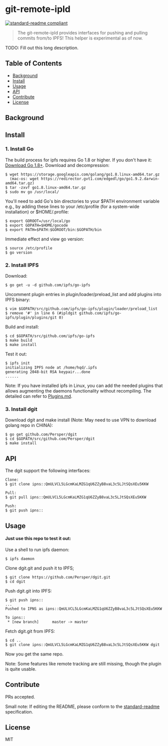 # git-remote-ipld

[![standard-readme compliant](https://img.shields.io/badge/standard--readme-OK-green.svg?style=flat-square)](https://github.com/RichardLitt/standard-readme)

> The git-remote-ipld provides interfaces for pushing and pulling commits from/to IPFS!
> This helper is experimental as of now.

TODO: Fill out this long description.

## Table of Contents

- [Background](#background)
- [Install](#install)
- [Usage](#usage)
- [API](#api)
- [Contribute](#contribute)
- [License](#license)

## Background

## Install

### 1. Install Go
The build process for ipfs requires Go 1.8 or higher. If you don't have it: [Download Go 1.8+](https://golang.org/dl/).
Download and decompression: 
```
$ wget https://storage.googleapis.com/golang/go1.8.linux-amd64.tar.gz 
  (mac-os: wget https://redirector.gvt1.com/edgedl/go/go1.9.2.darwin-amd64.tar.gz)
$ tar -zxvf go1.8.linux-amd64.tar.gz
$ sudo mv go /usr/local/
```
You'll need to add Go's bin directories to your $PATH environment variable e.g., by adding these lines to your /etc/profile (for a system-wide installation) or $HOME/.profile:
```
$ export GOROOT=/usr/local/go
$ export GOPATH=$HOME/gocode
$ export PATH=$PATH:$GOROOT/bin:$GOPATH/bin
```
Immediate effect and view go version:
```
$ source /etc/profile
$ go version
```

### 2. Install IPFS
Download:
```
$ go get -u -d github.com/ipfs/go-ipfs
```

Uncomment plugin entries in plugin/loader/preload_list and add plugins into IPFS binary: 
```
$ vim $GOPATH/src/github.com/ipfs/go-ipfs/plugin/loader/preload_list
$ remove '#' in line 6 (#ipldgit github.com/ipfs/go-ipfs/plugin/plugins/git 0)
```

Build and install:
```
$ cd $GOPATH/src/github.com/ipfs/go-ipfs
$ make build
$ make install
```

Test it out:
```
$ ipfs init
initializing IPFS node at /home/hqd/.ipfs
generating 2048-bit RSA keypair...done
......
```

Note: If you have installed ipfs in Linux, you can add the needed plugins that allows augmenting the daemons functionality without recompiling. The detailed can refer to [Plugins.md](https://github.com/ipfs/go-ipfs/blob/master/docs/plugins.md).

### 3. Install dgit
Download dgit and make install (Note: May need to use VPN to download golang repo in CHINA):
```
$ go get github.com/Persper/dgit
$ cd $GOPATH/src/github.com/Persper/dgit
$ make install
```

## API
The dgit support the following interfaces:
```
Clone:
$ git clone ipns::QmULVCL5LGcmKaLMZG1qU6ZZyB8vaL3c5LJtSQsXEu5KKW

Pull:
$ git pull ipns::QmULVCL5LGcmKaLMZG1qU6ZZyB8vaL3c5LJtSQsXEu5KKW

Push:
$ git push ipns::
```

## Usage
#### Just use this repo to test it out:
Use a shell to run ipfs daemon:
```
$ ipfs daemon
```
Clone dgit.git and push it to IPFS; 
```
$ git clone https://github.com/Persper/dgit.git
$ cd dgit
```
Push dgit.git into IPFS:
```
$ git push ipns::
...
Pushed to IPNS as ipns::QmULVCL5LGcmKaLMZG1qU6ZZyB8vaL3c5LJtSQsXEu5KKW

To ipns::
 * [new branch]      master -> master
``` 
Fetch dgit.git from IPFS:
```
$ cd ..
$ git clone ipns::QmULVCL5LGcmKaLMZG1qU6ZZyB8vaL3c5LJtSQsXEu5KKW dgit
```
Now you get the same repo.

Note: Some features like remote tracking are still missing, though the plugin is quite usable.

## Contribute

PRs accepted.

Small note: If editing the README, please conform to the [standard-readme](https://github.com/RichardLitt/standard-readme) specification.

## License

MIT 
